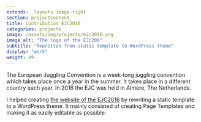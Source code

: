 ```yaml
---
extends: _layouts.image-right
section: projectContent
title: Contribution EJC2016
categories: projects
image: /assets/img/projects/ejc2016.png
image_alt: "The logo of the EJC206"
subtitle: "Rewritten from static template to WordPress theme"
display: "work"
weight: 99
---
```


The European Juggling Convention is a week-long juggling convention which takes place once a year in the summer. It takes place in a different country each year. In 2016 the EJC was held in Almere, The Netherlands.

I helped creating <a href="https://web.archive.org/web/20160716064805/http://www.ejc2016.org/" target="_blank">the website of the EJC2016</a> by rewriting a static template to a WordPress theme. It mainly consisted of creating Page Templates and making it as easily editable as possible.